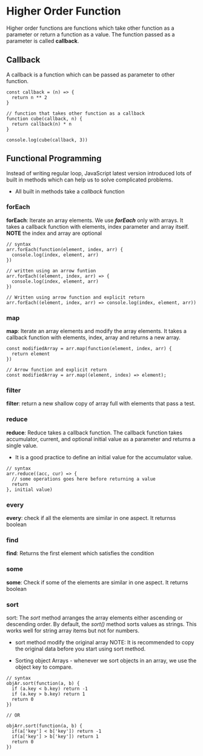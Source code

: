 # Higher Order Function
Higher order functions are functions which take other function as a parameter or return a function as a value. The function passed as a parameter is called **callback**.

## Callback
A callback is a function which can be passed as parameter to other function.

```
const callback = (n) => {
  return n ** 2
}

// function that takes other function as a callback
function cube(callback, n) {
  return callback(n) * n
}

console.log(cube(callback, 3))
```

## Functional Programming
Instead of writing regular loop, JavaScript latest version introduced lots of built in methods which can help us to solve complicated problems.

+ All built in methods take a *callback* function

### forEach
**forEach**: Iterate an array elements. We use ***forEach*** only with arrays. It takes a callback function with elements, index parameter and array itself. **NOTE** the index and array are optional

```
// syntax
arr.forEach(function(element, index, arr) {
  console.log(index, element, arr)
})

// written using an arrow funtion
arr.forEach((element, index, arr) => {
  console.log(index, element, arr)
})

// Written using arrow function and explicit return
arr.forEach((element, index, arr) => console.log(index, element, arr))
```

### map
**map**: Iterate an array elements and modify the array elements. It takes a callback function with elements, index, array and returns a new array.

```
const modifiedArray = arr.map(function(element, index, arr) {
  return element
})

// Arrow function and explicit return
const modifiedArray = arr.map((element, index) => element);
```

### filter
**filter**: return a new shallow copy of array full with elements that pass a test.

### reduce
**reduce**: Reduce takes a callback function. The callback function takes accumulator, current, and optional initial value as a parameter and returns a single value.
+ It is a good practice to define an initial value for the accumulator value.

```
// syntax
arr.reduce((acc, cur) => {
  // some operations goes here before returning a value
  return
}, initial value)
```

### every
**every**: check if all the elements are similar in one aspect. It returnss boolean

### find
**find**: Returns the first element which satisfies the condition

### some
**some**: Check if some of the elements are similar in one aspect. It returns boolean

### sort
sort: The *sort* method arranges the array elements either ascending or descending order. By default, the *sort()* method sorts values as strings. This works well for string array items but not for numbers.
+ sort method modify the original array
NOTE: It is recommended to copy the original data before you start using sort method.

+ Sorting object Arrays - whenever we sort objects in an array, we use the object key to compare.

```
// syntax
objAr.sort(function(a, b) {
  if (a.key < b.key) return -1
  if (a.key > b.key) return 1
  return 0
})

// OR

objArr.sort(function(a, b) {
  if(a['key'] < b['key']) return -1
  if(a['key'] > b['key']) return 1
  return 0
})
```